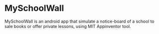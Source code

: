 # MySchoolWall
MySchoolWall is an android app that simulate a notice-board of a school to sale books or offer private lessons, using MIT Appinventor tool.
